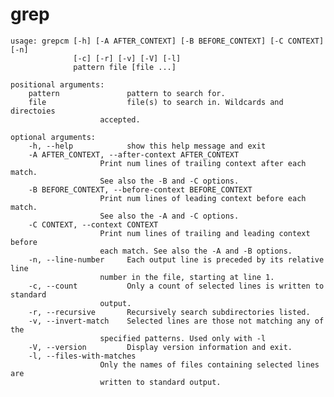 # grep

    usage: grepcm [-h] [-A AFTER_CONTEXT] [-B BEFORE_CONTEXT] [-C CONTEXT] [-n]
                  [-c] [-r] [-v] [-V] [-l]
                  pattern file [file ...]

    positional arguments:
        pattern               pattern to search for.
        file                  file(s) to search in. Wildcards and directoies
                        accepted.

    optional arguments:
        -h, --help            show this help message and exit
        -A AFTER_CONTEXT, --after-context AFTER_CONTEXT
                        Print num lines of trailing context after each match.
                        See also the -B and -C options.
        -B BEFORE_CONTEXT, --before-context BEFORE_CONTEXT
                        Print num lines of leading context before each match.
                        See also the -A and -C options.
        -C CONTEXT, --context CONTEXT
                        Print num lines of trailing and leading context before
                        each match. See also the -A and -B options.
        -n, --line-number     Each output line is preceded by its relative line
                        number in the file, starting at line 1.
        -c, --count           Only a count of selected lines is written to standard
                        output.
        -r, --recursive       Recursively search subdirectories listed.
        -v, --invert-match    Selected lines are those not matching any of the
                        specified patterns. Used only with -l
        -V, --version         Display version information and exit.
        -l, --files-with-matches
                        Only the names of files containing selected lines are
                        written to standard output.

